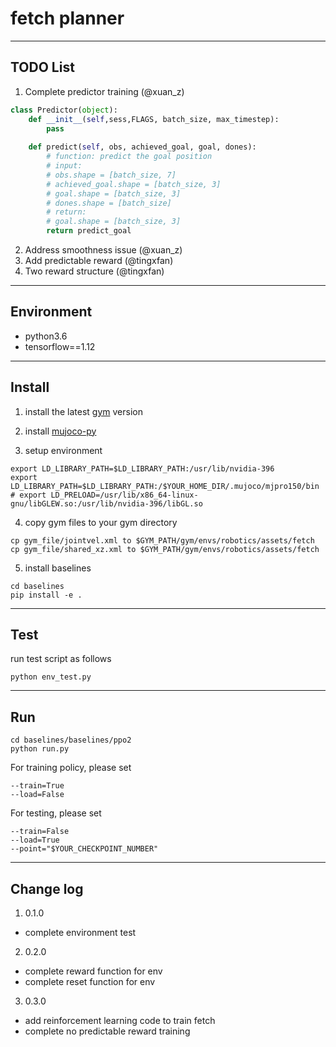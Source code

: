 # fetch planner

---
## TODO List
1. Complete predictor training (@xuan_z)
``` python
class Predictor(object):
    def __init__(self,sess,FLAGS, batch_size, max_timestep):
        pass
    
    def predict(self, obs, achieved_goal, goal, dones):
        # function: predict the goal position
        # input: 
        # obs.shape = [batch_size, 7]
        # achieved_goal.shape = [batch_size, 3]
        # goal.shape = [batch_size, 3]
        # dones.shape = [batch_size]
        # return:
        # goal.shape = [batch_size, 3]
        return predict_goal

```
2. Address smoothness issue (@xuan_z)
3. Add predictable reward (@tingxfan)
4. Two reward structure (@tingxfan)

---
## Environment

* python3.6
* tensorflow==1.12

---
## Install
1. install the latest [gym](https://github.com/openai/gym)
 version

2. install [mujoco-py](https://github.com/openai/mujoco-py#obtaining-the-binaries-and-license-key)

3. setup environment
``` shell
export LD_LIBRARY_PATH=$LD_LIBRARY_PATH:/usr/lib/nvidia-396
export LD_LIBRARY_PATH=$LD_LIBRARY_PATH:/$YOUR_HOME_DIR/.mujoco/mjpro150/bin
# export LD_PRELOAD=/usr/lib/x86_64-linux-gnu/libGLEW.so:/usr/lib/nvidia-396/libGL.so
```

4. copy gym files to your gym directory
``` shell
cp gym_file/jointvel.xml to $GYM_PATH/gym/envs/robotics/assets/fetch
cp gym_file/shared_xz.xml to $GYM_PATH/gym/envs/robotics/assets/fetch
```

5. install baselines
``` shell
cd baselines
pip install -e .
```

---
## Test
run test script as follows
``` shell
python env_test.py
```
---
## Run
``` shell
cd baselines/baselines/ppo2
python run.py 
```

For training policy, please set
``` shell
--train=True
--load=False
```

For testing, please set
``` shell
--train=False
--load=True
--point="$YOUR_CHECKPOINT_NUMBER"
```

---
## Change log
1. 0.1.0
* complete environment test

2. 0.2.0
* complete reward function for env
* complete reset function for env

3. 0.3.0
* add reinforcement learning code to train fetch
* complete no predictable reward training